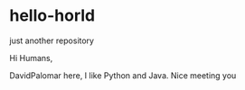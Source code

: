 # hello-horld
just another repository


Hi Humans,

DavidPalomar here, I like Python and Java. Nice meeting you
